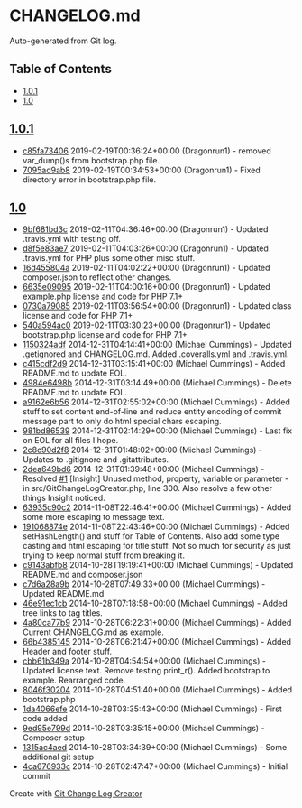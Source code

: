 CHANGELOG.md
============

Auto-generated from Git log.

## Table of Contents

 * [1&period;0&period;1](#1&period;0&period;1)
 * [1&period;0](#1&period;0)

## [1&period;0&period;1](../../tree/1&period;0&period;1)
 * [c85fa73406](../../commit/c85fa734066f8e6a9c1873623e46e7cbdbfca1c4) 2019-02-19T00:36:24+00:00 (Dragonrun1) - removed var_dump()s from bootstrap.php file.
 * [7095ad9ab8](../../commit/7095ad9ab829d68aa5e624d8e369f98cc381c0d6) 2019-02-19T00:34:53+00:00 (Dragonrun1) - Fixed directory error in bootstrap.php file.
## [1&period;0](../../tree/1&period;0)
 * [9bf681bd3c](../../commit/9bf681bd3c0b388a9b96ae30b9e77634e81a1dc0) 2019-02-11T04:36:46+00:00 (Dragonrun1) - Updated .travis.yml with testing off.
 * [d8f5e83ae7](../../commit/d8f5e83ae7bef8b75dcffb5ea6fc3643f3b2ccd2) 2019-02-11T04:03:26+00:00 (Dragonrun1) - Updated .travis.yml for PHP plus some other misc stuff.
 * [16d455804a](../../commit/16d455804a6b4084903411c18ebde2dafa935e59) 2019-02-11T04:02:22+00:00 (Dragonrun1) - Updated composer.json to reflect other changes.
 * [6635e09095](../../commit/6635e09095dccf511d33c06e0cd3870294caa369) 2019-02-11T04:00:16+00:00 (Dragonrun1) - Updated example.php license and code for PHP 7.1+
 * [0730a79085](../../commit/0730a79085e0cadbee2aa7e9ad36d2f4b14f7400) 2019-02-11T03:56:54+00:00 (Dragonrun1) - Updated class license and code for PHP 7.1+
 * [540a594ac0](../../commit/540a594ac067286f35c006df80a3d15f50fd954d) 2019-02-11T03:30:23+00:00 (Dragonrun1) - Updated bootstrap.php license and code for PHP 7.1+
 * [1150324adf](../../commit/1150324adf8a101b44094b67421b5f8dafd8b53b) 2014-12-31T04:14:41+00:00 (Michael Cummings) - Updated .getignored and CHANGELOG.md. Added .coveralls.yml and .travis.yml.
 * [c415cdf2d9](../../commit/c415cdf2d97e413a56f638e310b431d99b51624f) 2014-12-31T03:15:41+00:00 (Michael Cummings) - Added README.md to update EOL.
 * [4984e6498b](../../commit/4984e6498bbacab0bda86f03d44048c7223fa716) 2014-12-31T03:14:49+00:00 (Michael Cummings) - Delete README.md to update EOL.
 * [a9162e6b56](../../commit/a9162e6b568b6b691ffedb5924fab008758818bc) 2014-12-31T02:55:02+00:00 (Michael Cummings) - Added stuff to set content end-of-line and reduce entity encoding of commit message part to only do html special chars escaping.
 * [981bd86539](../../commit/981bd8653904967df03e1a05fc8256f44204b30c) 2014-12-31T02:14:29+00:00 (Michael Cummings) - Last fix on EOL for all files I hope.
 * [2c8c90d2f8](../../commit/2c8c90d2f81423cd76d04aa974004a17ca6c8ffe) 2014-12-31T01:48:02+00:00 (Michael Cummings) - Updates to .gitignore and .gitattributes.
 * [2dea649bd6](../../commit/2dea649bd6808c14971493a60364ad74b14ca103) 2014-12-31T01:39:48+00:00 (Michael Cummings) - Resolved [#1](../../issues/1) [Insight] Unused method, property, variable or parameter - in src/GitChangeLogCreator.php, line 300. Also resolve a few other things Insight noticed.
 * [63935c90c2](../../commit/63935c90c286dc929f13aeb0a4ace2ee92b0d4e7) 2014-11-08T22:46:41+00:00 (Michael Cummings) - Added some more escaping to message text.
 * [191068874e](../../commit/191068874e8d7001c0f832afd4390ebcab7e85a0) 2014-11-08T22:43:46+00:00 (Michael Cummings) - Added setHashLength() and stuff for Table of Contents. Also add some type casting and html escaping for title stuff. Not so much for security as just trying to keep normal stuff from breaking it.
 * [c9143abfb8](../../commit/c9143abfb8748b2b20e679cfc36c3e8e1e9970fb) 2014-10-28T19:19:41+00:00 (Michael Cummings) - Updated README.md and composer.json
 * [c7d6a28a9b](../../commit/c7d6a28a9b940be6057bda1d36c2cf26f3e06105) 2014-10-28T07:49:33+00:00 (Michael Cummings) - Updated README.md
 * [46e91ec1cb](../../commit/46e91ec1cb95cf84fa1c5b26a4c1a62634f6b63e) 2014-10-28T07:18:58+00:00 (Michael Cummings) - Added tree links to tag titles.
 * [4a80ca77b9](../../commit/4a80ca77b93c03e596a3cc399f1e413de88e418d) 2014-10-28T06:22:31+00:00 (Michael Cummings) - Added Current CHANGELOG.md as example.
 * [66b4385145](../../commit/66b43851454f7db3c70878e3fceb666a51ebb1bb) 2014-10-28T06:21:47+00:00 (Michael Cummings) - Added Header and footer stuff.
 * [cbb61b349a](../../commit/cbb61b349a3fc51946c2981c9ed1d8a11da4587e) 2014-10-28T04:54:54+00:00 (Michael Cummings) - Updated license text. Remove testing print_r(). Added bootstrap to example. Rearranged code.
 * [8046f30204](../../commit/8046f30204b4c971c86ee6f3e7d51a3211e9fb3c) 2014-10-28T04:51:40+00:00 (Michael Cummings) - Added bootstrap.php
 * [1da4066efe](../../commit/1da4066efe53514697c0bbb347ea9a7f5b56c2ae) 2014-10-28T03:35:43+00:00 (Michael Cummings) - First code added
 * [9ed95e799d](../../commit/9ed95e799d5cc26a5bb15e851e581c53c5c31ee3) 2014-10-28T03:35:15+00:00 (Michael Cummings) - Composer setup
 * [1315ac4aed](../../commit/1315ac4aed169cb8a7307b052e30aa342e2f9ee5) 2014-10-28T03:34:39+00:00 (Michael Cummings) - Some additional git setup
 * [4ca676933c](../../commit/4ca676933cc6fc94ed163be9cbb89307dda2cb6d) 2014-10-28T02:47:47+00:00 (Michael Cummings) - Initial commit

Create with [Git Change Log Creator](https://github.com/Dragonrun1/git-change-log-creator)
